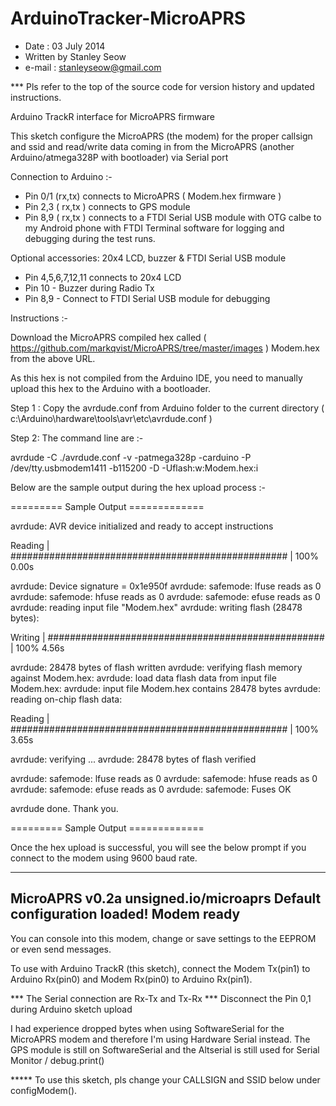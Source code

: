 ArduinoTracker-MicroAPRS
========================

 - Date : 03 July 2014
 - Written by Stanley Seow
 - e-mail : stanleyseow@gmail.com
 
 *** Pls refer to the top of the source code for version history and updated instructions.
 

Arduino TrackR interface for MicroAPRS firmware

 This sketch configure the MicroAPRS (the modem) for the proper callsign and ssid and read/write data 
 coming in from the MicroAPRS (another Arduino/atmega328P with bootloader) via Serial port
 
 Connection to Arduino :-
 - Pin 0/1 (rx,tx) connects to MicroAPRS ( Modem.hex firmware )
 - Pin 2,3 ( rx,tx ) connects to GPS module 
 - Pin 8,9 ( rx,tx ) connects to a FTDI Serial USB module with OTG calbe to my Android phone with FTDI 
 Terminal software for logging and debugging during the test runs. 
 
 Optional accessories: 20x4 LCD, buzzer & FTDI Serial USB module
 - Pin 4,5,6,7,12,11 connects to 20x4 LCD 
 - Pin 10 - Buzzer during Radio Tx
 - Pin 8,9 - Connect to FTDI Serial USB module for debugging
 
 Instructions :-
 
 Download the MicroAPRS compiled hex called ( https://github.com/markqvist/MicroAPRS/tree/master/images )
 Modem.hex from the above URL.
 
 As this hex is not compiled from the Arduino IDE, you need to manually upload this hex to the Arduino
 with a bootloader.
 
 Step 1 : Copy the avrdude.conf from Arduino folder to the current directory 
 ( c:\Arduino\hardware\tools\avr\etc\avrdude.conf )
 
 Step 2: 
 The command line are :-
 
 avrdude -C ./avrdude.conf -v -patmega328p -carduino -P /dev/tty.usbmodem1411 -b115200 -D -Uflash:w:Modem.hex:i
 
Below are the sample output during the hex upload process :-

========= Sample Output ============= 


avrdude: AVR device initialized and ready to accept instructions

Reading | ################################################## | 100% 0.00s

avrdude: Device signature = 0x1e950f
avrdude: safemode: lfuse reads as 0
avrdude: safemode: hfuse reads as 0
avrdude: safemode: efuse reads as 0
avrdude: reading input file "Modem.hex"
avrdude: writing flash (28478 bytes):

Writing | ################################################## | 100% 4.56s

avrdude: 28478 bytes of flash written
avrdude: verifying flash memory against Modem.hex:
avrdude: load data flash data from input file Modem.hex:
avrdude: input file Modem.hex contains 28478 bytes
avrdude: reading on-chip flash data:

Reading | ################################################## | 100% 3.65s

avrdude: verifying ...
avrdude: 28478 bytes of flash verified

avrdude: safemode: lfuse reads as 0
avrdude: safemode: hfuse reads as 0
avrdude: safemode: efuse reads as 0
avrdude: safemode: Fuses OK

avrdude done.  Thank you.

========= Sample Output ============= 
 
Once the hex upload is successful, you will see the below prompt if you connect to the modem using 
9600 baud rate.
 
------------------
MicroAPRS v0.2a
unsigned.io/microaprs
Default configuration loaded!
Modem ready
---------------

 You can console into this modem, change or save settings to the EEPROM or even 
 send messages.

 To use with Arduino TrackR (this sketch), connect the Modem Tx(pin1) to Arduino Rx(pin0) and 
 Modem Rx(pin0) to Arduino Rx(pin1).
 
 *** The Serial connection are Rx-Tx and Tx-Rx
 *** Disconnect the Pin 0,1 during Arduino sketch upload
 
 I had experience dropped bytes when using SoftwareSerial for the MicroAPRS modem and therefore
 I'm using Hardware Serial instead. The GPS module is still on SoftwareSerial and 
 the Altserial is still used for Serial Monitor / debug.print() 
 
 ***** To use this sketch, pls change your CALLSIGN and SSID below under configModem().
 
 
 
